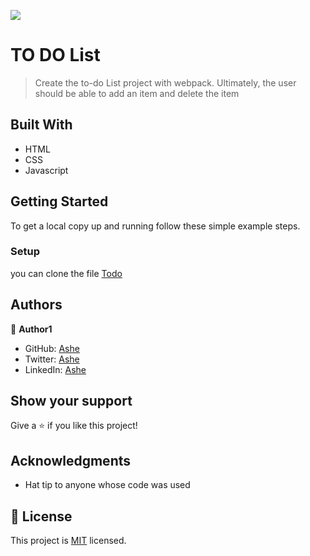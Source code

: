 ![](https://img.shields.io/badge/Microverse-blueviolet)

# TO DO List

> Create the to-do List project with webpack. Ultimately, the user should be able to add an item and delete the item 


## Built With

- HTML
- CSS
- Javascript

## Getting Started

To get a local copy up and running follow these simple example steps.

### Setup

you can clone the file [Todo](https://github.com/Ashe546/todo_list)


## Authors

👤 **Author1**

- GitHub: [Ashe](https://github.com/ashe546)
- Twitter: [Ashe](https://twitter.com/ashenafi56)
- LinkedIn: [Ashe](https://www.linkedin.com/in/ashe)


## Show your support

Give a ⭐️ if you like this project!

## Acknowledgments

- Hat tip to anyone whose code was used

## 📝 License

This project is [MIT](./MIT.md) licensed.
